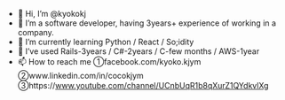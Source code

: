 - 👋 Hi, I’m @kyokokj
- 👀 I’m a software developer, having 3years+ experience of working in a company.
- 🌱 I’m currently learning Python / React / So;idity
- 💞️ I’ve used Rails-3years / C#-2years / C-few months / AWS-1year 
- 📫 How to reach me ①facebook.com/kyoko.kjym　②www.linkedin.com/in/cocokjym　③https://www.youtube.com/channel/UCnbUqR1b8qXurZ1QYdkvlXg
